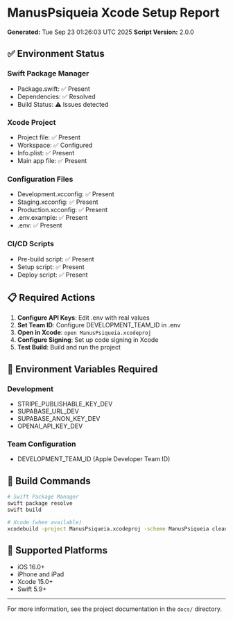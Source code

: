 # ManusPsiqueia Xcode Setup Report

**Generated:** Tue Sep 23 01:26:03 UTC 2025
**Script Version:** 2.0.0

## ✅ Environment Status

### Swift Package Manager
- Package.swift: ✅ Present
- Dependencies: ✅ Resolved
- Build Status: ⚠️ Issues detected

### Xcode Project
- Project file: ✅ Present
- Workspace: ✅ Configured
- Info.plist: ✅ Present
- Main app file: ✅ Present

### Configuration Files
- Development.xcconfig: ✅ Present
- Staging.xcconfig: ✅ Present
- Production.xcconfig: ✅ Present
- .env.example: ✅ Present
- .env: ✅ Present

### CI/CD Scripts
- Pre-build script: ✅ Present
- Setup script: ✅ Present
- Deploy script: ✅ Present

## 📋 Required Actions

1. **Configure API Keys**: Edit .env with real values
2. **Set Team ID**: Configure DEVELOPMENT_TEAM_ID in .env
3. **Open in Xcode**: `open ManusPsiqueia.xcodeproj`
4. **Configure Signing**: Set up code signing in Xcode
5. **Test Build**: Build and run the project

## 🔧 Environment Variables Required

### Development
- STRIPE_PUBLISHABLE_KEY_DEV
- SUPABASE_URL_DEV
- SUPABASE_ANON_KEY_DEV
- OPENAI_API_KEY_DEV

### Team Configuration
- DEVELOPMENT_TEAM_ID (Apple Developer Team ID)

## 🚀 Build Commands

```bash
# Swift Package Manager
swift package resolve
swift build

# Xcode (when available)
xcodebuild -project ManusPsiqueia.xcodeproj -scheme ManusPsiqueia clean build
```

## 📱 Supported Platforms

- iOS 16.0+
- iPhone and iPad
- Xcode 15.0+
- Swift 5.9+

---

For more information, see the project documentation in the `docs/` directory.
